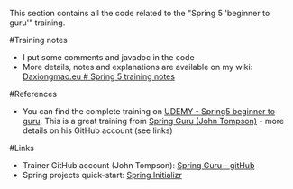 This section contains all the code related to the "Spring 5 'beginner to guru'" training.



#Training notes
* I put some comments and javadoc in the code
* More details, notes and explanations are available on my wiki: [Daxiongmao.eu # Spring 5 training notes](http://www.daxiongmao.eu/wiki/index.php?title=Spring_5_training_(Spring_guru)_-_personal_notes#springMVC)


#References
* You can find the complete training on [UDEMY - Spring5 beginner to guru](https://www.udemy.com/spring-framework-5-beginner-to-guru/). This is a great training from [Spring Guru (John Tompson)](https://springframework.guru/) - more details on his GitHub account (see links)

#Links
 * Trainer GitHub account (John Tompson): [Spring Guru - gitHub](https://github.com/springframeworkguru)
 * Spring projects quick-start: [Spring Initializr](http://start.spring.io/)